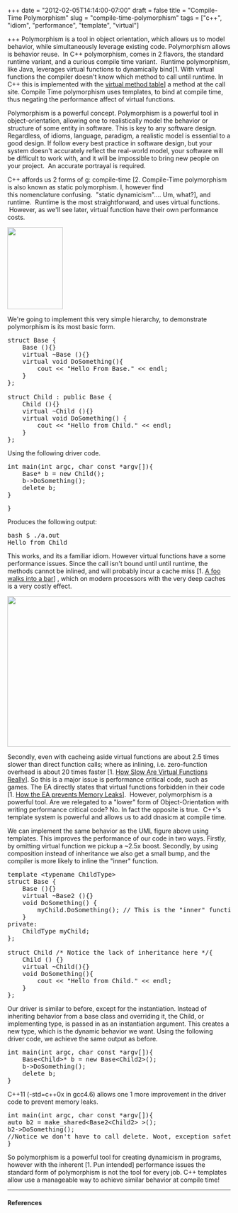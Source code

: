 +++
date = "2012-02-05T14:14:00-07:00"
draft = false
title = "Compile-Time Polymorphism"
slug = "compile-time-polymorphism"
tags = ["c++", "idiom", "performance", "template", "virtual"]

+++
Polymorphism is a tool in object orientation, which allows us to model behavior, while simultaneously leverage existing code. Polymorphism allows is behavior reuse.  In C++ polymorphism, comes in 2 flavors, the standard runtime variant, and a curious compile time variant.  Runtime polymorphism, like Java, leverages virtual functions to dynamically bind[1. With virtual functions the compiler doesn't know which method to call until runtime. In C++ this is implemented with the <a href="http://en.wikipedia.org/wiki/Virtual_method_table">virtual method table</a>] a method at the call site. Compile Time polymorphism uses templates, to bind at compile time, thus negating the performance affect of virtual functions.

<!--more-->

Polymorphism is a powerful concept. Polymorphism is a powerful tool in object-orientation, allowing one to realistically model the behavior or structure of some entity in software. This is key to any software design. Regardless, of idioms, language, paradigm, a realistic model is essential to a good design. If follow every best practice in software design, but your system doesn't accurately reflect the real-world model, your software will be difficult to work with, and it will be impossible to bring new people on your project.  An accurate portrayal is required.

C++ affords us 2 forms of g: compile-time [2. Compile-Time polymorphism is also known as static polymorphism. I, however find this nomenclature confusing.  "static dynamicism".... Um, what?], and runtime.  Runtime is the most straightforward, and uses virtual functions.  However, as we'll see later, virtual function have their own performance costs.

<a href="http://www.codestrokes.com/wp-content/uploads/2012/02/SuperSimplePolymorphism.png.jpg.jpeg"><img class="aligncenter size-full wp-image-529" title="SuperSimplePolymorphism.jpg" src="http://www.codestrokes.com/wp-content/uploads/2012/02/SuperSimplePolymorphism.png.jpg.jpeg" alt="" width="125" height="185" /></a>

We're going to implement this very simple hierarchy, to demonstrate polymorphism is its most basic form.
<pre lang="cpp" escaped="true">struct Base {
    Base (){}
    virtual ~Base (){}
    virtual void DoSomething(){
        cout &lt;&lt; "Hello From Base." &lt;&lt; endl;
    }
};

struct Child : public Base {
    Child (){}
    virtual ~Child (){}
    virtual void DoSomething() {
        cout &lt;&lt; "Hello from Child." &lt;&lt; endl;
    }
};</pre>
Using the following driver code.
<pre lang="cpp" escaped="true">int main(int argc, char const *argv[]){   
    Base* b = new Child();
    b-&gt;DoSomething();
    delete b;
}</pre>
<pre lang="cpp" escaped="true">}</pre>
Produces the following output:
<pre lang="bash">bash $ ./a.out
Hello from Child</pre>
This works, and its a familiar idiom. However virtual functions have a some performance issues. Since the call isn't bound until until runtime, the methods cannot be inlined, and will probably incur a cache miss [1. <a href=" http://coldattic.info/shvedsky/pro/blogs/a-foo-walks-into-a-bar/posts/3">A foo walks into a bar</a>] , which on modern processors with the very deep caches is a very costly effect.

<a href="http://www.codestrokes.com/wp-content/uploads/2012/02/Untitled-1.png"><img class="aligncenter size-full wp-image-533" title="Normalized Virtual Performance" src="http://www.codestrokes.com/wp-content/uploads/2012/02/Untitled-1.png" alt="" width="605" height="340" /></a>

Secondly, even with cacheing aside virtual functions are about 2.5 times slower than direct function calls; where as inlining, i.e. zero-function overhead is about 20 times faster [1. <a href="http://assemblyrequired.crashworks.org/2009/01/19/how-slow-are-virtual-functions-really/">How Slow Are Virtual Functions Really</a>]. So this is a major issue is performance critical code, such as games. The EA directly states that virtual functions forbidden in their code [1. <a href="http://assemblyrequired.crashworks.org/2008/12/22/ea-stl-prevents-memory-leaks/#more-92">How the EA prevents Memory Leaks</a>].  However, polymorphism is a powerful tool. Are we relegated to a "lower" form of Object-Orientation with writing performance critical code? No. In fact the opposite is true.  C++'s template system is powerful and allows us to add dnasicm at compile time.

We can implement the same behavior as the UML figure above using templates. This improves the performance of our code in two ways. Firstly, by omitting virtual function we pickup a ~2.5x boost. Secondly, by using composition instead of inheritance we also get a small bump, and the compiler is more likely to inline the "inner" function.
<pre lang="cpp" escaped="true">template &lt;typename ChildType&gt;
struct Base {
    Base (){}
    virtual ~Base2 (){}
    void DoSomething() {
        myChild.DoSomething(); // This is the "inner" function.
    }
private:
    ChildType myChild;
};

struct Child /* Notice the lack of inheritance here */{
    Child () {}
    virtual ~Child(){}
    void DoSomething(){
        cout &lt;&lt; "Hello from Child." &lt;&lt; endl;
    }
};</pre>
Our driver is similar to before, except for the instantiation. Instead of inheriting behavior from a base class and overriding it, the Child, or implementing type, is passed in as an instantiation argument. This creates a new type, which is the dynamic behavior we want. Using the following driver code, we achieve the same output as before.
<pre lang="cpp" escaped="true">int main(int argc, char const *argv[]){   
    Base&lt;Child&gt;* b = new Base&lt;Child2&gt;();
    b-&gt;DoSomething();
    delete b;
}</pre>
C++11 (-std=c++0x in gcc4.6) allows one 1 more improvement in the driver code to prevent memory leaks.
<pre lang="cpp" escaped="true">int main(int argc, char const *argv[]){   
auto b2 = make_shared&lt;Base2&lt;Child2&gt; &gt;();
b2-&gt;DoSomething();
//Notice we don't have to call delete. Woot, exception safety!
}</pre>
So polymorphism is a powerful tool for creating dynamicism in programs, however with the inherent [1. Pun intended] performance issues the standard form of polymorphism is not the tool for every job. C++ templates allow use a manageable way to achieve similar behavior at compile time!

<hr />

<h4>References</h4>
